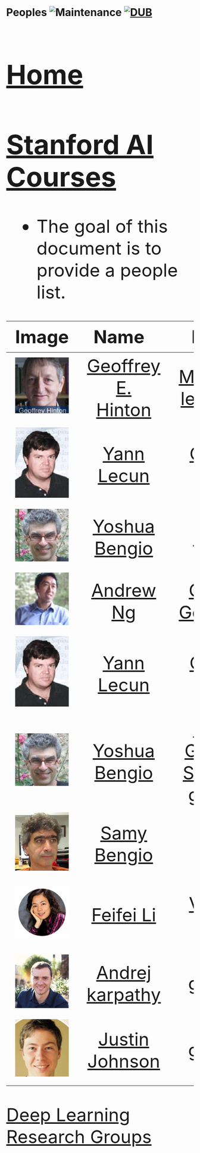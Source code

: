 # Peoples ![Maintenance](https://img.shields.io/maintenance/yes/2017.svg) [![DUB](https://img.shields.io/dub/l/vibe-d.svg)](LICENSE) <font size="12">
## [Home](../README.md)
## [Stanford AI Courses](http://ai.stanford.edu/courses/)
- The goal of this document is to provide a people list.


|Image  |Name   | Links|Course
|-----|:-----:|:-----:|:-----:|
|![Smile](peoples/Geoffrey_Hinton.png)| [Geoffrey E. Hinton](http://www.cs.toronto.edu/~hinton/)|[Machine learning](http://www.cs.toronto.edu:40292/)| |
|![Smile](peoples/ylc-thumb.png)| [Yann Lecun](http://yann.lecun.com/)|[CILVR Lab](https://wp.nyu.edu/cilvr/)| |
|![Smile](peoples/Yoshua_Bengio.png)| [Yoshua Bengio](https://mila.quebec/personne/bengio-yoshua/)|[MILA](https://mila.quebec/)| |
|![Smile](peoples/AndrewNg.png)| [Andrew Ng](http://www.andrewng.org/)| [Group](http://www.andrewng.org/my-group/) <br/> [Google+](https://plus.google.com/113710395888978478005)| |
|![Smile](peoples/ylc-thumb.png)| [Yann Lecun](http://yann.lecun.com/)|[CILVR Lab](https://wp.nyu.edu/cilvr/) | |
|![Smile](peoples/Yoshua_Bengio.png)| [Yoshua Bengio](https://mila.quebec/personne/bengio-yoshua/)|[MILA](https://mila.quebec/) <br/> [Google Scholar](https://scholar.google.com/citations?user=kukA0LcAAAAJ) <br/> [github](https://github.com/yoshua)| |
|![Smile](peoples/samy_bengio_scholar.png)| [Samy Bengio](http://bengio.abracadoudou.com/)| | |
|![Smile](peoples/pin-feifei.png)| [Feifei Li](http://vision.stanford.edu/feifeili/)| [Vision Lab](http://vision.stanford.edu/)| [Course home](http://cs231n.stanford.edu/)[Chinese](http://study.163.com/course/introduction/1003223001.htm) [English](https://www.youtube.com/playlist?list=PLkt2uSq6rBVctENoVBg1TpCC7OQi31AlC)|
|![Smile](peoples/Andrej.png)| [Andrej karpathy](http://bengio.abracadoudou.com/)|[github](https://github.com/karpathy) | |
|![Smile](peoples/Justin_Johnson.png)| [Justin Johnson](http://cs.stanford.edu/people/jcjohns/)|[github](https://github.com/jcjohnson) | |

[Deep Learning Research Groups](http://deeplearning.net/deep-learning-research-groups-and-labs/)


